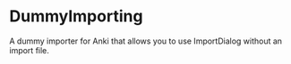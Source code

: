 # DummyImporting
A dummy importer for Anki that allows you to use ImportDialog without an import file.
